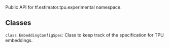Public API for tf.estimator.tpu.experimental namespace.
## Classes
`class EmbeddingConfigSpec`: Class to keep track of the specification for TPU embeddings.
